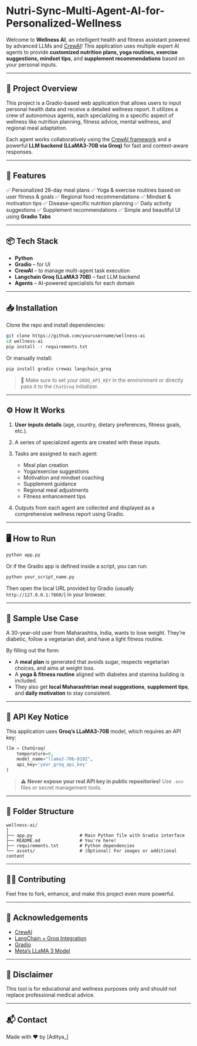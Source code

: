 # Nutri-Sync-Multi-Agent-AI-for-Personalized-Wellness


Welcome to **Wellness AI**, an intelligent health and fitness assistant powered by advanced LLMs and [CrewAI](https://github.com/joaomdmoura/crewai)! This application uses multiple expert AI agents to provide **customized nutrition plans, yoga routines, exercise suggestions, mindset tips**, and **supplement recommendations** based on your personal inputs.

---

## 🚀 Project Overview

This project is a Gradio-based web application that allows users to input personal health data and receive a detailed wellness report. It utilizes a crew of autonomous agents, each specializing in a specific aspect of wellness like nutrition planning, fitness advice, mental wellness, and regional meal adaptation.

Each agent works collaboratively using the [CrewAI framework](https://github.com/joaomdmoura/crewai) and a powerful **LLM backend (LLaMA3-70B via Groq)** for fast and context-aware responses.

---

## 🧩 Features

✅ Personalized 28-day meal plans
✅ Yoga & exercise routines based on user fitness & goals
✅ Regional food recommendations
✅ Mindset & motivation tips
✅ Disease-specific nutrition planning
✅ Daily activity suggestions
✅ Supplement recommendations
✅ Simple and beautiful UI using **Gradio Tabs**

---

## 📦 Tech Stack

* **Python**
* **Gradio** – for UI
* **CrewAI** – to manage multi-agent task execution
* **Langchain Groq (LLaMA3 70B)** – fast LLM backend
* **Agents** – AI-powered specialists for each domain

---

## 📥 Installation

Clone the repo and install dependencies:

```bash
git clone https://github.com/yourusername/wellness-ai
cd wellness-ai
pip install -r requirements.txt
```

Or manually install:

```bash
pip install gradio crewai langchain_groq
```

> 🔐 Make sure to set your `GROQ_API_KEY` in the environment or directly pass it to the `ChatGroq` initializer.

---

## ⚙️ How It Works

1. **User inputs details** (age, country, dietary preferences, fitness goals, etc.).
2. A series of specialized agents are created with these inputs.
3. Tasks are assigned to each agent:

   * Meal plan creation
   * Yoga/exercise suggestions
   * Motivation and mindset coaching
   * Supplement guidance
   * Regional meal adjustments
   * Fitness enhancement tips
4. Outputs from each agent are collected and displayed as a comprehensive wellness report using Gradio.

---

## 🖥️ How to Run

```bash
python app.py
```

Or if the Gradio app is defined inside a script, you can run:

```bash
python your_script_name.py
```

Then open the local URL provided by Gradio (usually `http://127.0.0.1:7860/`) in your browser.

---

## 🧠 Sample Use Case

A 30-year-old user from Maharashtra, India, wants to lose weight. They’re diabetic, follow a vegetarian diet, and have a light fitness routine.

By filling out the form:

* A **meal plan** is generated that avoids sugar, respects vegetarian choices, and aims at weight loss.
* A **yoga & fitness routine** aligned with diabetes and stamina building is included.
* They also get **local Maharashtrian meal suggestions**, **supplement tips**, and **daily motivation** to stay consistent.

---

## 🔐 API Key Notice

This application uses **Groq’s LLaMA3-70B** model, which requires an API key:

```python
llm = ChatGroq(
    temperature=0,
    model_name="llama3-70b-8192",
    api_key='your_groq_api_key'
)
```

> ⚠️ **Never expose your real API key in public repositories!** Use `.env` files or secret management tools.

---

## 📄 Folder Structure

```
wellness-ai/
│
├── app.py                  # Main Python file with Gradio interface
├── README.md               # You're here!
├── requirements.txt        # Python dependencies
└── assets/                 # (Optional) For images or additional content
```

---

## 🧑‍💻 Contributing

Feel free to fork, enhance, and make this project even more powerful.

---

## 🙌 Acknowledgements

* [CrewAI](https://github.com/joaomdmoura/crewai)
* [LangChain + Groq Integration](https://python.langchain.com/docs/integrations/llms/groq/)
* [Gradio](https://www.gradio.app/)
* [Meta’s LLaMA 3 Model](https://ai.meta.com/llama/)

---

## 📢 Disclaimer

This tool is for educational and wellness purposes only and should not replace professional medical advice.

---

## 📬 Contact

Made with ❤️ by \[Aditya_]

